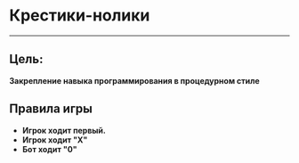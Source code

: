 # Крестики-нолики
____

## Цель:
**Закрепление навыка программирования в процедурном стиле**

## Правила игры
- **Игрок ходит первый.**
- **Игрок ходит "Х"**
- **Бот ходит "0"**